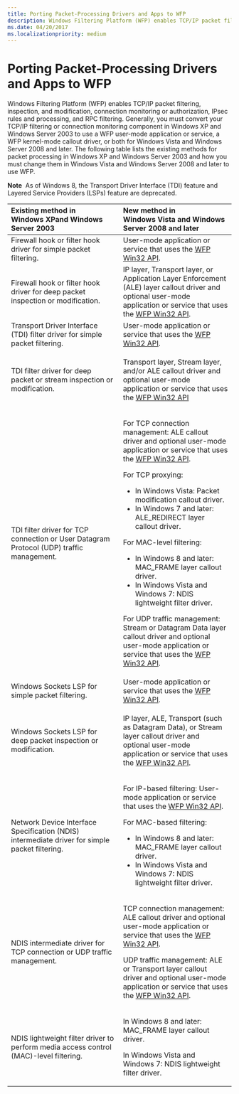 ```yaml
---
title: Porting Packet-Processing Drivers and Apps to WFP
description: Windows Filtering Platform (WFP) enables TCP/IP packet filtering, inspection, and modification, connection monitoring or authorization, IPsec rules and processing, and RPC filtering.
ms.date: 04/20/2017
ms.localizationpriority: medium
---
```


# Porting Packet-Processing Drivers and Apps to WFP


Windows Filtering Platform (WFP) enables TCP/IP packet filtering, inspection, and modification, connection monitoring or authorization, IPsec rules and processing, and RPC filtering. Generally, you must convert your TCP/IP filtering or connection monitoring component in Windows XP and Windows Server 2003 to use a WFP user-mode application or service, a WFP kernel-mode callout driver, or both for Windows Vista and Windows Server 2008 and later. The following table lists the existing methods for packet processing in Windows XP and Windows Server 2003 and how you must change them in Windows Vista and Windows Server 2008 and later to use WFP.

**Note**  As of Windows 8, the Transport Driver Interface (TDI) feature and Layered Service Providers (LSPs) feature are deprecated.

 

<table>
<colgroup>
<col width="50%" />
<col width="50%" />
</colgroup>
<thead>
<tr class="header">
<th align="left">Existing method in Windows XPand Windows Server 2003</th>
<th align="left">New method in Windows Vista and Windows Server 2008 and later</th>
</tr>
</thead>
<tbody>
<tr class="odd">
<td align="left">Firewall hook or filter hook driver for simple packet filtering.</td>
<td align="left">User-mode application or service that uses the <a href="/windows/desktop/FWP/windows-filtering-platform-start-page" data-raw-source="[WFP Win32 API](/windows/desktop/FWP/windows-filtering-platform-start-page)">WFP Win32 API</a>.</td>
</tr>
<tr class="even">
<td align="left">Firewall hook or filter hook driver for deep packet inspection or modification.</td>
<td align="left">IP layer, Transport layer, or Application Layer Enforcement (ALE) layer callout driver and optional user-mode application or service that uses the <a href="/windows/desktop/FWP/windows-filtering-platform-start-page" data-raw-source="[WFP Win32 API](/windows/desktop/FWP/windows-filtering-platform-start-page)">WFP Win32 API</a>.</td>
</tr>
<tr class="odd">
<td align="left">Transport Driver Interface (TDI) filter driver for simple packet filtering.</td>
<td align="left">User-mode application or service that uses the <a href="/windows/desktop/FWP/windows-filtering-platform-start-page" data-raw-source="[WFP Win32 API](/windows/desktop/FWP/windows-filtering-platform-start-page)">WFP Win32 API</a>.</td>
</tr>
<tr class="even">
<td align="left">TDI filter driver for deep packet or stream inspection or modification.</td>
<td align="left"><p>Transport layer, Stream layer, and/or ALE callout driver and optional user-mode application or service that uses the <a href="/windows/desktop/FWP/windows-filtering-platform-start-page" data-raw-source="[WFP Win32 API](/windows/desktop/FWP/windows-filtering-platform-start-page)">WFP Win32 API</a></p></td>
</tr>
<tr class="odd">
<td align="left">TDI filter driver for TCP connection or User Datagram Protocol (UDP) traffic management.</td>
<td align="left"><p>For TCP connection management: ALE callout driver and optional user-mode application or service that uses the <a href="/windows/desktop/FWP/windows-filtering-platform-start-page" data-raw-source="[WFP Win32 API](/windows/desktop/FWP/windows-filtering-platform-start-page)">WFP Win32 API</a>.</p>
<p>For TCP proxying:</p>
<ul>
<li>In Windows Vista: Packet modification callout driver.</li>
<li>In Windows 7 and later: ALE_REDIRECT layer callout driver.</li>
</ul>
<p>For MAC-level filtering:</p>
<ul>
<li>In Windows 8 and later: MAC_FRAME layer callout driver.</li>
<li>In Windows Vista and Windows 7: NDIS lightweight filter driver.</li>
</ul>
<p>For UDP traffic management: Stream or Datagram Data layer callout driver and optional user-mode application or service that uses the <a href="/windows/desktop/FWP/windows-filtering-platform-start-page" data-raw-source="[WFP Win32 API](/windows/desktop/FWP/windows-filtering-platform-start-page)">WFP Win32 API</a>.</p></td>
</tr>
<tr class="even">
<td align="left">Windows Sockets LSP for simple packet filtering.</td>
<td align="left">User-mode application or service that uses the <a href="/windows/desktop/FWP/windows-filtering-platform-start-page" data-raw-source="[WFP Win32 API](/windows/desktop/FWP/windows-filtering-platform-start-page)">WFP Win32 API</a>.</td>
</tr>
<tr class="odd">
<td align="left">Windows Sockets LSP for deep packet inspection or modification.</td>
<td align="left"><p>IP layer, ALE, Transport (such as Datagram Data), or Stream layer callout driver and optional user-mode application or service that uses the <a href="/windows/desktop/FWP/windows-filtering-platform-start-page" data-raw-source="[WFP Win32 API](/windows/desktop/FWP/windows-filtering-platform-start-page)">WFP Win32 API</a>.</p></td>
</tr>
<tr class="even">
<td align="left">Network Device Interface Specification (NDIS) intermediate driver for simple packet filtering.</td>
<td align="left"><p>For IP-based filtering: User-mode application or service that uses the <a href="/windows/desktop/FWP/windows-filtering-platform-start-page" data-raw-source="[WFP Win32 API](/windows/desktop/FWP/windows-filtering-platform-start-page)">WFP Win32 API</a>.</p>
<p>For MAC-based filtering:</p>
<ul>
<li>In Windows 8 and later: MAC_FRAME layer callout driver.</li>
<li>In Windows Vista and Windows 7: NDIS lightweight filter driver.</li>
</ul></td>
</tr>
<tr class="odd">
<td align="left">NDIS intermediate driver for TCP connection or UDP traffic management.</td>
<td align="left"><p>TCP connection management: ALE callout driver and optional user-mode application or service that uses the <a href="/windows/desktop/FWP/windows-filtering-platform-start-page" data-raw-source="[WFP Win32 API](/windows/desktop/FWP/windows-filtering-platform-start-page)">WFP Win32 API</a>.</p>
<p>UDP traffic management: ALE or Transport layer callout driver and optional user-mode application or service that uses the <a href="/windows/desktop/FWP/windows-filtering-platform-start-page" data-raw-source="[WFP Win32 API](/windows/desktop/FWP/windows-filtering-platform-start-page)">WFP Win32 API</a>.</p></td>
</tr>
<tr class="even">
<td align="left">NDIS lightweight filter driver to perform media access control (MAC)-level filtering.</td>
<td align="left"><p>In Windows 8 and later: MAC_FRAME layer callout driver.</p>
<p>In Windows Vista and Windows 7: NDIS lightweight filter driver.</p></td>
</tr>
</tbody>
</table>

 

